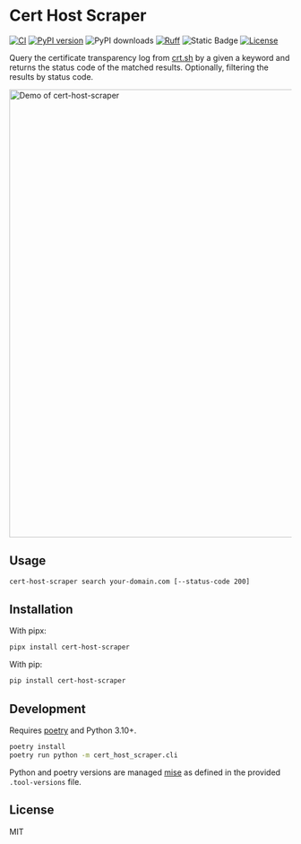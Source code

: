 # Cert Host Scraper

[![CI](https://github.com/inverse/cert-host-scraper/actions/workflows/ci.yml/badge.svg)](https://github.com/inverse/cert-host-scraper/actions/workflows/ci.yml)
[![PyPI version](https://badge.fury.io/py/cert-host-scraper.svg)](https://badge.fury.io/py/cert-host-scraper)
![PyPI downloads](https://img.shields.io/pypi/dm/cert-host-scraper?label=pypi%20downloads)
[![Ruff](https://img.shields.io/endpoint?url=https://raw.githubusercontent.com/astral-sh/ruff/main/assets/badge/v2.json)](https://github.com/astral-sh/ruff)
![Static Badge](https://img.shields.io/badge/type%20checked-mypy-039dfc)
[![License](https://img.shields.io/github/license/inverse/cert-host-scraper.svg)](LICENSE)

Query the certificate transparency log from [crt.sh](https://crt.sh) by a given a keyword and returns the status code of the matched results. Optionally, filtering the results by status code.

<img alt="Demo of cert-host-scraper" src="https://vhs.charm.sh/vhs-7fKWanXXcalG2oS28DVyZC.gif" width="800" />

## Usage

```bash
cert-host-scraper search your-domain.com [--status-code 200]
```

## Installation

With pipx:

```bash
pipx install cert-host-scraper
```

With pip:

```bash
pip install cert-host-scraper
```

## Development

Requires [poetry][0] and Python 3.10+.

```bash
poetry install
poetry run python -m cert_host_scraper.cli
```

Python and poetry versions are managed [mise][1] as defined in the provided `.tool-versions` file.

## License

MIT

[0]: https://python-poetry.org
[1]: https://github.com/jdx/mise
